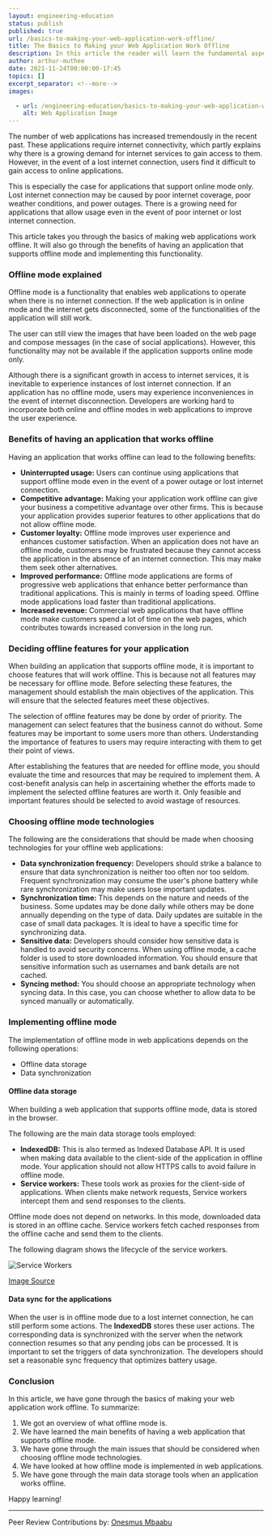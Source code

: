 ```yaml
---
layout: engineering-education
status: publish
published: true
url: /basics-to-making-your-web-application-work-offline/
title: The Basics to Making your Web Application Work Offline
description: In this article the reader will learn the fundamental aspects in making a web application work offline. We will look at the offline mode phenomenon, benefits of having an application that works offline, and the implementation of offline mode.  
author: arthur-muthee
date: 2021-11-24T00:00:00-17:45
topics: []
excerpt_separator: <!--more-->
images:

  - url: /engineering-education/basics-to-making-your-web-application-work-offline/hero.jpg
    alt: Web Application Image
---
```

The number of web applications has increased tremendously in the recent past. These applications require internet connectivity, which partly explains why there is a growing demand for internet services to gain access to them. However, in the event of a lost internet connection, users find it difficult to gain access to online applications.
<!--more-->
This is especially the case for applications that support online mode only. Lost internet connection may be caused by poor internet coverage, poor weather conditions, and power outages. There is a growing need for applications that allow usage even in the event of poor internet or lost internet connection. 

This article takes you through the basics of making web applications work offline. It will also go through the benefits of having an application that supports offline mode and implementing this functionality.

### Offline mode explained 
Offline mode is a functionality that enables web applications to operate when there is no internet connection. If the web application is in online mode and the internet gets disconnected, some of the functionalities of the application will still work.

The user can still view the images that have been loaded on the web page and compose messages (in the case of social applications). However, this functionality may not be available if the application supports online mode only. 

Although there is a significant growth in access to internet services, it is inevitable to experience instances of lost internet connection. If an application has no offline mode, users may experience inconveniences in the event of internet disconnection. Developers are working hard to incorporate both online and offline modes in web applications to improve the user experience.  

### Benefits of having an application that works offline
Having an application that works offline can lead to the following benefits:
- **Uninterrupted usage:** Users can continue using applications that support offline mode even in the event of a power outage or lost internet connection. 
- **Competitive advantage:** Making your application work offline can give your business a competitive advantage over other firms. This is because your application provides superior features to other applications that do not allow offline mode. 
- **Customer loyalty:** Offline mode improves user experience and enhances customer satisfaction. When an application does not have an offline mode, customers may be frustrated because they cannot access the application in the absence of an internet connection. This may make them seek other alternatives. 
- **Improved performance:** Offline mode applications are forms of progressive web applications that enhance better performance than traditional applications. This is mainly in terms of loading speed. Offline mode applications load faster than traditional applications. 
- **Increased revenue:** Commercial web applications that have offline mode make customers spend a lot of time on the web pages, which contributes towards increased conversion in the long run. 
  
### Deciding offline features for your application
When building an application that supports offline mode, it is important to choose features that will work offline. This is because not all features may be necessary for offline mode. Before selecting these features, the management should establish the main objectives of the application. This will ensure that the selected features meet these objectives. 

The selection of offline features may be done by order of priority. The management can select features that the business cannot do without. Some features may be important to some users more than others. Understanding the importance of features to users may require interacting with them to get their point of views. 

After establishing the features that are needed for offline mode, you should evaluate the time and resources that may be required to implement them. A cost-benefit analysis can help in ascertaining whether the efforts made to implement the selected offline features are worth it. Only feasible and important features should be selected to avoid wastage of resources. 

### Choosing offline mode technologies
The following are the considerations that should be made when choosing technologies for your offline web applications:
- **Data synchronization frequency:** Developers should strike a balance to ensure that data synchronization is neither too often nor too seldom. Frequent synchronization may consume the user's phone battery while rare synchronization may make users lose important updates. 
- **Synchronization time:** This depends on the nature and needs of the business. Some updates may be done daily while others may be done annually depending on the type of data. Daily updates are suitable in the case of small data packages. It is ideal to have a specific time for synchronizing data. 
- **Sensitive data:** Developers should consider how sensitive data is handled to avoid security concerns. When using offline mode, a cache folder is used to store downloaded information. You should ensure that sensitive information such as usernames and bank details are not cached. 
- **Syncing method:** You should choose an appropriate technology when syncing data. In this case, you can choose whether to allow data to be synced manually or automatically. 
  
### Implementing offline mode
The implementation of offline mode in web applications depends on the following operations:
- Offline data storage
- Data synchronization
  
#### Offline data storage
When building a web application that supports offline mode, data is stored in the browser. 

The following are the main data storage tools employed:
- **IndexedDB:** This is also termed as Indexed Database API. It is used when making data available to the client-side of the application in offline mode. Your application should not allow HTTPS calls to avoid failure in offline mode. 
- **Service workers:** These tools work as proxies for the client-side of applications. When clients make network requests, Service workers intercept them and send responses to the clients.  

Offline mode does not depend on networks. In this mode, downloaded data is stored in an offline cache. Service workers fetch cached responses from the offline cache and send them to the clients.
  
The following diagram shows the lifecycle of the service workers. 

![Service Workers](/engineering-education/basics-to-making-your-web-application-work-offline/service-workers.png)

[Image Source](https://yalantis.com/uploads/ckeditor/pictures/4093/service-workers-for-a-web-app.png)

#### Data sync for the applications
When the user is in offline mode due to a lost internet connection, he can still perform some actions. The **IndexedDB** stores these user actions. The corresponding data is synchronized with the server when the network connection resumes so that any pending jobs can be processed. It is important to set the triggers of data synchronization. The developers should set a reasonable sync frequency that optimizes battery usage. 

### Conclusion
In this article, we have gone through the basics of making your web application work offline. 
To summarize: 
1. We got an overview of what offline mode is.
2. We have learned the main benefits of having a web application that supports offline mode. 
3. We have gone through the main issues that should be considered when choosing offline mode technologies.
4. We have looked at how offline mode is implemented in web applications. 
5. We have gone through the main data storage tools when an application works offline.

Happy learning!

---
Peer Review Contributions by: [Onesmus Mbaabu](/engineering-education/authors/onesmus-mbaabu/)
